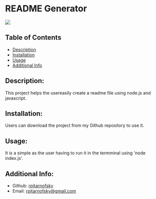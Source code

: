 # README Generator

![](https://github.com/rpjtarnofsky/Readme-Generator/blob/main/readme%20generator%20demo.gif?raw=true)
  ## Table of Contents 
  - [Description](#description)
  - [Installation](#installation)
  - [Usage](#usage)
  - [Additional Info](#additional-info)
  ## Description:
  This project helps the usereasily create a readme file using node.js and javascript.
  ## Installation:
  Users can download the project from my Github repository to use it.
  ## Usage:
  It is a simple as the user having to run it in the termminal using 'node index.js'.
  ## Additional Info:
  - Github: [rpjtarnofsky](https://github.com/rpjtarnofsky)
  - Email: rpjtarnofsky@gmail.com 